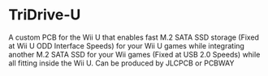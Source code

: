 # TriDrive-U
A custom PCB for the Wii U that enables fast M.2 SATA SSD storage (Fixed at Wii U ODD Interface Speeds) for your Wii U games while integrating another M.2 SATA SSD for your Wii games (Fixed at USB 2.0 Speeds) while all fitting inside the Wii U. Can be produced by JLCPCB or PCBWAY
